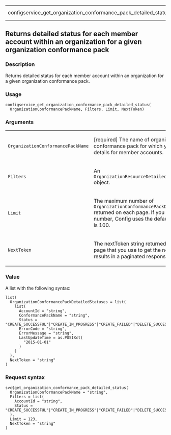 <table style="width: 100%;">
<tbody>
<tr class="odd">
<td>configservice_get_organization_conformance_pack_detailed_status</td>
<td style="text-align: right;">R Documentation</td>
</tr>
</tbody>
</table>

## Returns detailed status for each member account within an organization for a given organization conformance pack

### Description

Returns detailed status for each member account within an organization
for a given organization conformance pack.

### Usage

    configservice_get_organization_conformance_pack_detailed_status(
      OrganizationConformancePackName, Filters, Limit, NextToken)

### Arguments

<table>
<colgroup>
<col style="width: 35%" />
<col style="width: 65%" />
</colgroup>
<tbody>
<tr class="odd">
<td><code
id="configservice_get_organization_conformance_pack_detailed_status_:_OrganizationConformancePackName">OrganizationConformancePackName</code></td>
<td><p>[required] The name of organization conformance pack for which
you want status details for member accounts.</p></td>
</tr>
<tr class="even">
<td><code
id="configservice_get_organization_conformance_pack_detailed_status_:_Filters">Filters</code></td>
<td><p>An <code>OrganizationResourceDetailedStatusFilters</code>
object.</p></td>
</tr>
<tr class="odd">
<td><code
id="configservice_get_organization_conformance_pack_detailed_status_:_Limit">Limit</code></td>
<td><p>The maximum number of
<code>OrganizationConformancePackDetailedStatuses</code> returned on
each page. If you do not specify a number, Config uses the default. The
default is 100.</p></td>
</tr>
<tr class="even">
<td><code
id="configservice_get_organization_conformance_pack_detailed_status_:_NextToken">NextToken</code></td>
<td><p>The nextToken string returned on a previous page that you use to
get the next page of results in a paginated response.</p></td>
</tr>
</tbody>
</table>

### Value

A list with the following syntax:

    list(
      OrganizationConformancePackDetailedStatuses = list(
        list(
          AccountId = "string",
          ConformancePackName = "string",
          Status = "CREATE_SUCCESSFUL"|"CREATE_IN_PROGRESS"|"CREATE_FAILED"|"DELETE_SUCCESSFUL"|"DELETE_FAILED"|"DELETE_IN_PROGRESS"|"UPDATE_SUCCESSFUL"|"UPDATE_IN_PROGRESS"|"UPDATE_FAILED",
          ErrorCode = "string",
          ErrorMessage = "string",
          LastUpdateTime = as.POSIXct(
            "2015-01-01"
          )
        )
      ),
      NextToken = "string"
    )

### Request syntax

    svc$get_organization_conformance_pack_detailed_status(
      OrganizationConformancePackName = "string",
      Filters = list(
        AccountId = "string",
        Status = "CREATE_SUCCESSFUL"|"CREATE_IN_PROGRESS"|"CREATE_FAILED"|"DELETE_SUCCESSFUL"|"DELETE_FAILED"|"DELETE_IN_PROGRESS"|"UPDATE_SUCCESSFUL"|"UPDATE_IN_PROGRESS"|"UPDATE_FAILED"
      ),
      Limit = 123,
      NextToken = "string"
    )
